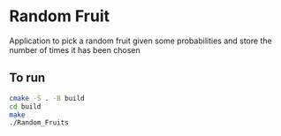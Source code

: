# Random Fruit
Application to pick a random fruit given some probabilities and store the number of times it has been chosen

## To run
```bash
cmake -S . -B build
cd build
make
./Random_Fruits
```
